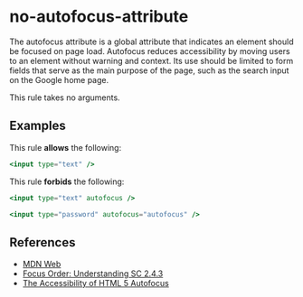 # no-autofocus-attribute

The autofocus attribute is a global attribute that indicates an element should be focused on page load. Autofocus reduces accessibility by moving users to an element without warning and context. Its use should be limited to form fields that serve as the main purpose of the page, such as the search input on the Google home page.

This rule takes no arguments.

## Examples

This rule **allows** the following:

```hbs
<input type="text" />
```

This rule **forbids** the following:

```hbs
<input type="text" autofocus />
```

```hbs
<input type="password" autofocus="autofocus" />
```

## References

- [MDN Web](https://developer.mozilla.org/en-US/docs/Web/HTML/Global_attributes/autofocus)
- [Focus Order: Understanding SC 2.4.3](https://www.w3.org/TR/UNDERSTANDING-WCAG20/navigation-mechanisms-focus-order.html)
- [The Accessibility of HTML 5 Autofocus](https://brucelawson.co.uk/2009/the-accessibility-of-html-5-autofocus/)
